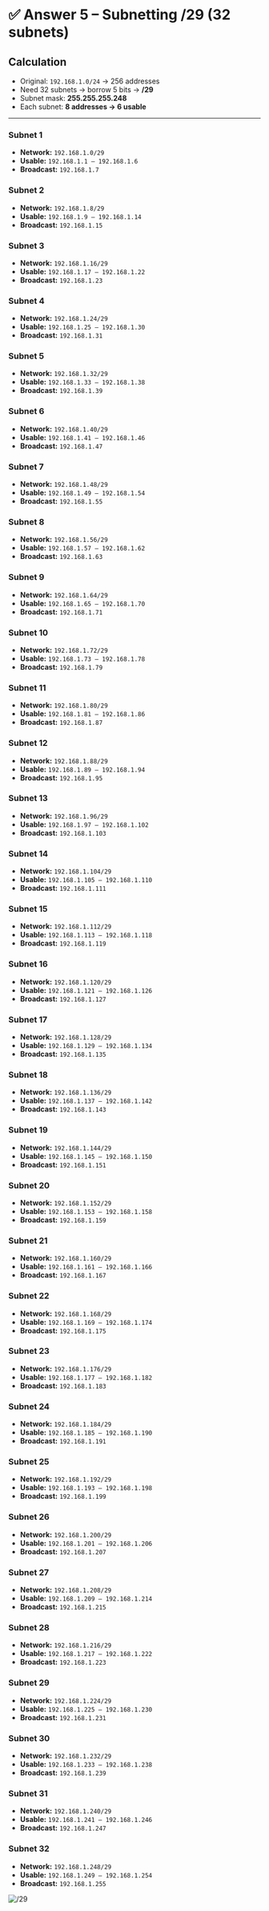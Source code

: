 # ✅ Answer 5 – Subnetting /29 (32 subnets)

## Calculation
- Original: `192.168.1.0/24` → 256 addresses  
- Need 32 subnets → borrow 5 bits → **/29**  
- Subnet mask: **255.255.255.248**  
- Each subnet: **8 addresses → 6 usable**

---

### Subnet 1
- **Network:** `192.168.1.0/29`
- **Usable:** `192.168.1.1 – 192.168.1.6`
- **Broadcast:** `192.168.1.7`

### Subnet 2
- **Network:** `192.168.1.8/29`
- **Usable:** `192.168.1.9 – 192.168.1.14`
- **Broadcast:** `192.168.1.15`

### Subnet 3
- **Network:** `192.168.1.16/29`
- **Usable:** `192.168.1.17 – 192.168.1.22`
- **Broadcast:** `192.168.1.23`

### Subnet 4
- **Network:** `192.168.1.24/29`
- **Usable:** `192.168.1.25 – 192.168.1.30`
- **Broadcast:** `192.168.1.31`

### Subnet 5
- **Network:** `192.168.1.32/29`
- **Usable:** `192.168.1.33 – 192.168.1.38`
- **Broadcast:** `192.168.1.39`

### Subnet 6
- **Network:** `192.168.1.40/29`
- **Usable:** `192.168.1.41 – 192.168.1.46`
- **Broadcast:** `192.168.1.47`

### Subnet 7
- **Network:** `192.168.1.48/29`
- **Usable:** `192.168.1.49 – 192.168.1.54`
- **Broadcast:** `192.168.1.55`

### Subnet 8
- **Network:** `192.168.1.56/29`
- **Usable:** `192.168.1.57 – 192.168.1.62`
- **Broadcast:** `192.168.1.63`

### Subnet 9
- **Network:** `192.168.1.64/29`
- **Usable:** `192.168.1.65 – 192.168.1.70`
- **Broadcast:** `192.168.1.71`

### Subnet 10
- **Network:** `192.168.1.72/29`
- **Usable:** `192.168.1.73 – 192.168.1.78`
- **Broadcast:** `192.168.1.79`

### Subnet 11
- **Network:** `192.168.1.80/29`
- **Usable:** `192.168.1.81 – 192.168.1.86`
- **Broadcast:** `192.168.1.87`

### Subnet 12
- **Network:** `192.168.1.88/29`
- **Usable:** `192.168.1.89 – 192.168.1.94`
- **Broadcast:** `192.168.1.95`

### Subnet 13
- **Network:** `192.168.1.96/29`
- **Usable:** `192.168.1.97 – 192.168.1.102`
- **Broadcast:** `192.168.1.103`

### Subnet 14
- **Network:** `192.168.1.104/29`
- **Usable:** `192.168.1.105 – 192.168.1.110`
- **Broadcast:** `192.168.1.111`

### Subnet 15
- **Network:** `192.168.1.112/29`
- **Usable:** `192.168.1.113 – 192.168.1.118`
- **Broadcast:** `192.168.1.119`

### Subnet 16
- **Network:** `192.168.1.120/29`
- **Usable:** `192.168.1.121 – 192.168.1.126`
- **Broadcast:** `192.168.1.127`

### Subnet 17
- **Network:** `192.168.1.128/29`
- **Usable:** `192.168.1.129 – 192.168.1.134`
- **Broadcast:** `192.168.1.135`

### Subnet 18
- **Network:** `192.168.1.136/29`
- **Usable:** `192.168.1.137 – 192.168.1.142`
- **Broadcast:** `192.168.1.143`

### Subnet 19
- **Network:** `192.168.1.144/29`
- **Usable:** `192.168.1.145 – 192.168.1.150`
- **Broadcast:** `192.168.1.151`

### Subnet 20
- **Network:** `192.168.1.152/29`
- **Usable:** `192.168.1.153 – 192.168.1.158`
- **Broadcast:** `192.168.1.159`

### Subnet 21
- **Network:** `192.168.1.160/29`
- **Usable:** `192.168.1.161 – 192.168.1.166`
- **Broadcast:** `192.168.1.167`

### Subnet 22
- **Network:** `192.168.1.168/29`
- **Usable:** `192.168.1.169 – 192.168.1.174`
- **Broadcast:** `192.168.1.175`

### Subnet 23
- **Network:** `192.168.1.176/29`
- **Usable:** `192.168.1.177 – 192.168.1.182`
- **Broadcast:** `192.168.1.183`

### Subnet 24
- **Network:** `192.168.1.184/29`
- **Usable:** `192.168.1.185 – 192.168.1.190`
- **Broadcast:** `192.168.1.191`

### Subnet 25
- **Network:** `192.168.1.192/29`
- **Usable:** `192.168.1.193 – 192.168.1.198`
- **Broadcast:** `192.168.1.199`

### Subnet 26
- **Network:** `192.168.1.200/29`
- **Usable:** `192.168.1.201 – 192.168.1.206`
- **Broadcast:** `192.168.1.207`

### Subnet 27
- **Network:** `192.168.1.208/29`
- **Usable:** `192.168.1.209 – 192.168.1.214`
- **Broadcast:** `192.168.1.215`

### Subnet 28
- **Network:** `192.168.1.216/29`
- **Usable:** `192.168.1.217 – 192.168.1.222`
- **Broadcast:** `192.168.1.223`

### Subnet 29
- **Network:** `192.168.1.224/29`
- **Usable:** `192.168.1.225 – 192.168.1.230`
- **Broadcast:** `192.168.1.231`

### Subnet 30
- **Network:** `192.168.1.232/29`
- **Usable:** `192.168.1.233 – 192.168.1.238`
- **Broadcast:** `192.168.1.239`

### Subnet 31
- **Network:** `192.168.1.240/29`
- **Usable:** `192.168.1.241 – 192.168.1.246`
- **Broadcast:** `192.168.1.247`

### Subnet 32
- **Network:** `192.168.1.248/29`
- **Usable:** `192.168.1.249 – 192.168.1.254`
- **Broadcast:** `192.168.1.255`

![/29](https://raw.githubusercontent.com/ProJensen/ip-subnetting-practice/refs/heads/main/Calculation/%3A29.png)
